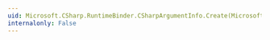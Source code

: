 ```yaml
---
uid: Microsoft.CSharp.RuntimeBinder.CSharpArgumentInfo.Create(Microsoft.CSharp.RuntimeBinder.CSharpArgumentInfoFlags,System.String)
internalonly: False
---
```


